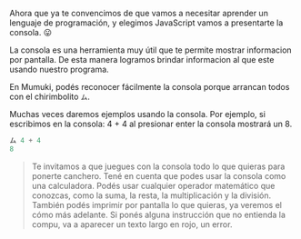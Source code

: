 Ahora que ya te convencimos de que vamos a necesitar aprender un lenguaje de programación, y elegimos JavaScript vamos a presentarte la consola. :stuck_out_tongue:

La consola es una herramienta muy útil que te permite mostrar informacion por pantalla. De esta manera logramos brindar informacion al que este usando nuestro programa.

En Mumuki, podés reconocer fácilmente la consola porque arrancan todos con el chirimbolito `ム`.

Muchas veces daremos ejemplos usando la consola. Por ejemplo, si escribimos en la consola: 4 + 4 al presionar enter la consola mostrará un 8.


```javascript
ム 4 + 4
8
```


> Te invitamos a que juegues con la consola todo lo que quieras para ponerte canchero. Tené en cuenta que podes usar la consola como una calculadora. Podés usar cualquier operador matemático que conozcas, como la suma, la resta, la multiplicación y la división. También podés imprimir por pantalla lo que quieras, ya veremos el cómo más adelante. Si ponés alguna instrucción que no entienda la compu, va a aparecer un texto largo en rojo, un error.
